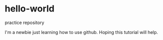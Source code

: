 # hello-world
practice repository

I'm a newbie just learning how to use github. Hoping this tutorial will help.
